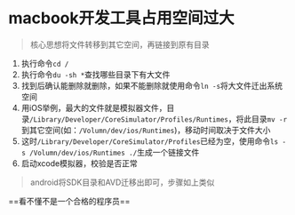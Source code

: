 # macbook开发工具占用空间过大

> 核心思想将文件转移到其它空间，再链接到原有目录

1. 执行命令`cd /`
2. 执行命令`du -sh *`查找哪些目录下有大文件
3. 找到后确认能删除就删除，如果不能删除就使用命令`ln -s`将大文件迁出系统空间
4. 用iOS举例，最大的文件就是模拟器文件，目录`/Library/Developer/CoreSimulator/Profiles/Runtimes`，将此目录`mv -r`到其它空间(如：`/Volumn/dev/ios/Runtimes`)，移动时间取决于文件大小
5. 这时`/Library/Developer/CoreSimulator/Profiles`已经为空，使用命令`ls -s /Volumn/dev/ios/Runtimes ./`生成一个链接文件
6. 启动xcode模拟器，校验是否正常



> android将SDK目录和AVD迁移出即可，步骤如上类似

==看不懂不是一个合格的程序员==

